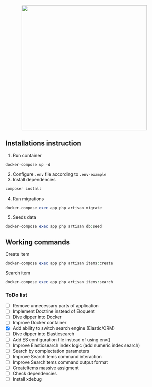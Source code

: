 <p align="center"><a href="https://laravel.com" target="_blank"><img src="https://raw.githubusercontent.com/laravel/art/master/logo-lockup/5%20SVG/2%20CMYK/1%20Full%20Color/laravel-logolockup-cmyk-red.svg" width="400"></a></p>

Installations instruction
-
1. Run container
```PHP
docker-compose up -d
```
2. Configure `.env` file according to `.env-example`
3. Install dependencies
```PHP
composer install
```
4. Run migrations
```PHP
docker-compose exec app php artisan migrate
```
5. Seeds data
```PHP
docker-compose exec app php artisan db:seed
```

Working commands
- 
Create item
```PHP
docker-compose exec app php artisan items:create
```
Search item
```PHP
docker-compose exec app php artisan items:search
```

### ToDo list

- [ ] Remove unnecessary parts of application
- [ ] Implement Doctrine instead of Eloquent
- [ ] Dive dipper into Docker
- [ ] Improve Docker container
- [x] Add ability to switch search engine (Elastic/ORM)
- [ ] Dive dipper into Elasticsearch
- [ ] Add ES configuration file instead of using env()
- [ ] Improve Elasticsearch index logic (add numeric index search)
- [ ] Search by complectation parameters
- [ ] Improve SearchItems command interaction
- [ ] Improve SearchItems command output format
- [ ] CreateItems massive assigment
- [ ] Check dependencies
- [ ] Install xdebug

